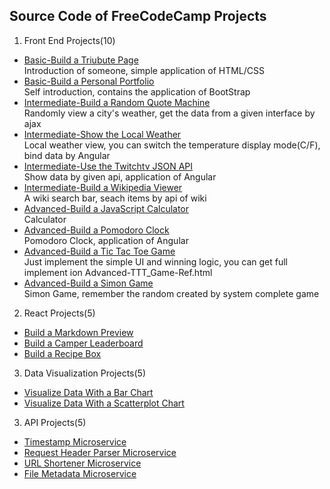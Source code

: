 ## Source Code of FreeCodeCamp Projects
1. Front End Projects(10)
  * [Basic-Build a Triubute Page](https://codepen.io/19920612/full/NRvRGm/)  
    Introduction of someone, simple application of HTML/CSS
  * [Basic-Build a Personal Portfolio](https://codepen.io/19920612/full/WGEzwr/)  
    Self introduction, contains the application of BootStrap
  * [Intermediate-Build a Random Quote Machine](https://codepen.io/19920612/full/jrxLaw/)  
    Randomly view a city's weather, get the data from a given interface by ajax
  * [Intermediate-Show the Local Weather](https://codepen.io/19920612/full/wzRLXz/)  
    Local weather view, you can switch the temperature display mode(C/F), bind data by Angular
  * [Intermediate-Use the Twitchtv JSON API](https://codepen.io/19920612/full/NRZjMw/)  
    Show data by given api, application of Angular
  * [Intermediate-Build a Wikipedia Viewer](https://codepen.io/19920612/full/yaAmxp/)  
    A wiki search bar, seach items by api of wiki
  * [Advanced-Build a JavaScript Calculator](https://codepen.io/19920612/full/XNJqYW/)  
    Calculator
  * [Advanced-Build a Pomodoro Clock](https://codepen.io/19920612/full/gLrXMz/)  
    Pomodoro Clock, application of Angular
  * [Advanced-Build a Tic Tac Toe Game](https://codepen.io/19920612/full/xREoKN/)  
    Just implement the simple UI and winning logic, you can get full implement ion Advanced-TTT_Game-Ref.html
  * [Advanced-Build a Simon Game](https://codepen.io/19920612/full/woqpmg/)  
    Simon Game, remember the random created by system complete game
2. React Projects(5)
  * [Build a Markdown Preview](https://codepen.io/19920612/full/eBPdWy)
  * [Build a Camper Leaderboard](https://codepen.io/19920612/full/dOBxXB)
  * [Build a Recipe Box](https://codepen.io/19920612/full/GrgQmJ)
3. Data Visualization Projects(5)    
  * [Visualize Data With a Bar Chart](https://codepen.io/19920612/full/LxmjLd/)
  * [Visualize Data With a Scatterplot Chart](http://codepen.io/19920612/full/RKYBPX/)
3. API Projects(5)    
  * [Timestamp Microservice](https://mictimestamp.herokuapp.com/)
  * [Request Header Parser Microservice](https://micrequestheaderparser.herokuapp.com/)
  * [URL Shortener Microservice](https://micshortenerurl.herokuapp.com/)
  * [File Metadata Microservice](https://micgetfilesize.herokuapp.com/)
    
